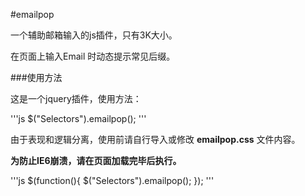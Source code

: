 #emailpop

一个辅助邮箱输入的js插件，只有3K大小。

在页面上输入Email 时动态提示常见后缀。

###使用方法

这是一个jquery插件，使用方法：

'''js
	$("Selectors").emailpop();
'''

由于表现和逻辑分离，使用前请自行导入或修改 **emailpop.css** 文件内容。

**为防止IE6崩溃，请在页面加载完毕后执行。**

'''js
	$(function(){
		$("Selectors").emailpop();
	});
'''